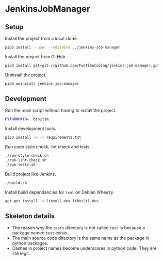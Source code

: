 # JenkinsJobManager


## Setup

Install the project from a local clone.

```sh
pip3 install --user --editable ../jenkins-job-manager
```

Install the project from GitHub.

```sh
pip3 install git+git://github.com/FunTimeCoding/jenkins-job-manager.git
```

Uninstall the project.

```sh
pip3 uninstall jenkins-job-manager
```


## Development

Run the main script without having to install the project.

```sh
PYTHONPATH=. bin/jjm
```

Install development tools.

```sh
pip3 install -U -r requirements.txt
```

Run code style check, lint check and tests.

```sh
./run-style-check.sh
./run-lint-check.sh
./run-tests.sh
```

Build project like Jenkins.

```sh
./build.sh
```

Install build dependencies for `lxml` on Debian Wheezy.

```sh
apt-get install -s libxml2-dev libxslt1-dev
```


## Skeleton details

* The reason why the `tests` directory is not called `test` is because a package named `test` exists.
* The main source code directory is the same name as the package in python packages.
* Dashes in project names become underscores in python code. They are still legit.

